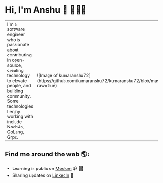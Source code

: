 # Hi, I'm Anshu 👋 👨🏻‍💻
<table border="0">
  <tr>
    <td>
      I'm a software engineer who is passionate about contributing in open-source, creating technology to elevate people, and building community. Some technologies I enjoy working with include NodeJs, GoLang, Grpc.
    </td>
    <td>
      ![Image of kumaranshu72](https://github.com/kumaranshu72/kumaranshu72/blob/master/FB_IMG_1596249302744.jpg?raw=true)
    </td>
  </tr>
</table>

## Find me around the web 🌎:
- Learning in public on <a href="https://medium.com/@anshukumar_14390">Medium</a> 📹 ✍🏾
- Sharing updates on <a href="https://www.linkedin.com/in/kumaranshu72/">LinkedIn</a> 💼
